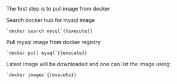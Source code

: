 The first step is to pull image from docker


Search docker hub for mysql image

	`docker search mysql`{{execute}}

Pull mysql image from docker registry

	`docker pull mysql`{{execute}}

Latest image will be downloaded and one can list the image using:

	`docker images`{{execute}}

